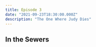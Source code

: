 ```yaml
---
title: Episode 3
date: "2021-09-23T18:30:00.000Z"
description: "The One Where Judy Dies"
---
```


## In the Sewers
